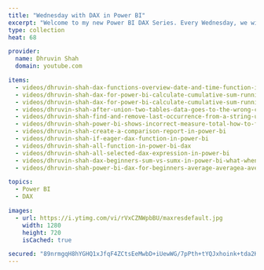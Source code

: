 ```yaml
---
title: "Wednesday with DAX in Power BI"
excerpt: "Welcome to my new Power BI DAX Series. Every Wednesday, we will talk about different DAX functions."
type: collection
heat: 68

provider:
  name: Dhruvin Shah
  domain: youtube.com

items:
  - videos/dhruvin-shah-dax-functions-overview-date-and-time-function-in-power-bi
  - videos/dhruvin-shah-dax-for-power-bi-calculate-cumulative-sum-running-total-of-count-in-power-bi
  - videos/dhruvin-shah-dax-for-power-bi-calculate-cumulative-sum-running-total-of-count-in-power-bi
  - videos/dhruvin-shah-after-union-two-tables-data-goes-to-the-wrong-column-with-power-bi-dax
  - videos/dhruvin-shah-find-and-remove-last-occurrence-from-a-string-using-power-bi-dax
  - videos/dhruvin-shah-power-bi-shows-incorrect-measure-total-how-to-fix-it
  - videos/dhruvin-shah-create-a-comparison-report-in-power-bi
  - videos/dhruvin-shah-if-eager-dax-function-in-power-bi
  - videos/dhruvin-shah-all-function-in-power-bi-dax
  - videos/dhruvin-shah-all-selected-dax-expression-in-power-bi
  - videos/dhruvin-shah-dax-beginners-sum-vs-sumx-in-power-bi-what-when-and-where
  - videos/dhruvin-shah-power-bi-dax-for-beginners-average-averagea-averagex

topics:
  - Power BI
  - DAX

images:
  - url: https://i.ytimg.com/vi/rVxCZNWpbBU/maxresdefault.jpg
    width: 1280
    height: 720
    isCached: true

secured: "89nrmgqH8hYGHQ1xJfqF4ZCtsEeMwbD+iUewWG/7pPth+tYQJxhoink+tda2K4LW2g5rcuGQn7S12Ig3AO1y+kmvL7Tzf4sLcdL/2bLw4J7K54ud7yzT+q64+6Lst2pLVhKFX3t1E1phRXVbPIQri0cfMWIOxqeEMWlHboUeFgZTFQUUYTe6SE0DB6OQhdnTaYgWeR11dSTCDtsPMqD+Mx/syc/mxfuqE8UuxIZQ9niJAdA24ncFqs3kPB+u3mQ6gRqBUGdI5+z6KzG++zxxw4zJy9rDqbi4oL5kVAGOopyKCn4OnSUUMGxEbgPHU9koD483fQpfFqC6u/+9i1svJxdXseG2didtiqbRN/4fsX8=;NJEs2QrlTy6HFFR0VhId6w=="
---
```



